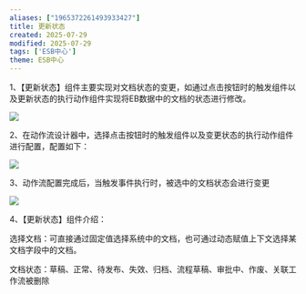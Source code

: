 ```yaml
---
aliases: ["1965372261493933427"]
title: 更新状态
created: 2025-07-29
modified: 2025-07-29
tags: ['ESB中心']
theme: ESB中心
---
```


1、【更新状态】组件主要实现对文档状态的变更，如通过点击按钮时的触发组件以及更新状态的执行动作组件实现将EB数据中的文档的状态进行修改。

![](https://myhelpdoc.oss-cn-heyuan.aliyuncs.com/mdimages/62b8bab892fad8c12a6851596d40566f.jpg)

2、在动作流设计器中，选择点击按钮时的触发组件以及变更状态的执行动作组件进行配置，配置如下：

![](https://myhelpdoc.oss-cn-heyuan.aliyuncs.com/mdimages/292a5feca137f21144df30af7705f45b.jpg)

3、动作流配置完成后，当触发事件执行时，被选中的文档状态会进行变更

![](https://myhelpdoc.oss-cn-heyuan.aliyuncs.com/mdimages/ad8450797e14c2c1d19ec013b9f1c5b9.jpg)

4、【更新状态】组件介绍：

选择文档：可直接通过固定值选择系统中的文档，也可通过动态赋值上下文选择某文档字段中的文档。

文档状态：草稿、正常、待发布、失效、归档、流程草稿、审批中、作废、关联工作流被删除

